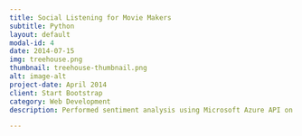```yaml
---
title: Social Listening for Movie Makers
subtitle: Python
layout: default
modal-id: 4
date: 2014-07-15
img: treehouse.png
thumbnail: treehouse-thumbnail.png
alt: image-alt
project-date: April 2014
client: Start Bootstrap
category: Web Development
description: Performed sentiment analysis using Microsoft Azure API on YouTube trailer comments for the top 100 movies of 2017 scraped from IMDB, which is then used to predict the sales of a particular movie. The keyword analysis can be utilized to target the marketing campaign for the movie 

---
```

